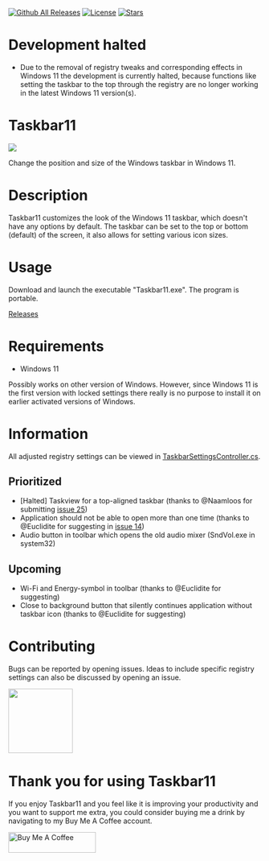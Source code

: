 [![Github All Releases](https://img.shields.io/github/downloads/jetspiking/Taskbar11/total.svg)]()
[![License](https://img.shields.io/github/license/jetspiking/Taskbar11.svg)]()
[![Stars](https://img.shields.io/github/stars/jetspiking/Taskbar11.svg)]()

# Development halted
- Due to the removal of registry tweaks and corresponding effects in Windows 11 the development is currently halted, because functions like setting the taskbar to the top through the registry are no longer working in the latest Windows 11 version(s). 

# Taskbar11
<img src="https://github.com/jetspiking/Taskbar11/blob/main/Images/Taskbar11_Icon.png">

Change the position and size of the Windows taskbar in Windows 11.

# Description
Taskbar11 customizes the look of the Windows 11 taskbar, which doesn't have any options by default. The taskbar can be set to the top or bottom (default) of the screen, it also allows for setting various icon sizes.

# Usage
Download and launch the executable "Taskbar11.exe". The program is portable.

[Releases](https://github.com/jetspiking/Taskbar11/releases)

# Requirements
- Windows 11

Possibly works on other version of Windows. However, since Windows 11 is the first version with locked settings there really is no purpose to install it on earlier activated versions of Windows.

# Information
All adjusted registry settings can be viewed in [TaskbarSettingsController.cs](https://github.com/jetspiking/Taskbar11/blob/main/Taskbar11/Taskbar11/Controllers/TaskbarSettingsController.cs).

## Prioritized
- [Halted] Taskview for a top-aligned taskbar (thanks to @Naamloos for submitting [issue 25](https://github.com/jetspiking/Taskbar11/issues/25))
- Application should not be able to open more than one time (thanks to @Euclidite for suggesting in [issue 14](https://github.com/jetspiking/Taskbar11/issues/14))
- Audio button in toolbar which opens the old audio mixer (SndVol.exe in system32)  

## Upcoming
- Wi-Fi and Energy-symbol in toolbar (thanks to @Euclidite for suggesting)
- Close to background button that silently continues application without taskbar icon (thanks to @Euclidite for suggesting)

# Contributing
Bugs can be reported by opening issues. Ideas to include specific registry settings can also be discussed by opening an issue. 

<img src="https://github.com/jetspiking/Taskbar11/blob/main/Images/Taskbar11_Banner.jpg" width="128">

# Thank you for using Taskbar11
If you enjoy Taskbar11 and you feel like it is improving your productivity and you want to support me extra, you could consider buying me a drink by navigating to my Buy Me A Coffee account.

<a href="https://www.buymeacoffee.com/DustinHendriks" target="_blank"><img src="https://cdn.buymeacoffee.com/buttons/default-orange.png" alt="Buy Me A Coffee" height="41" width="174"></a>



